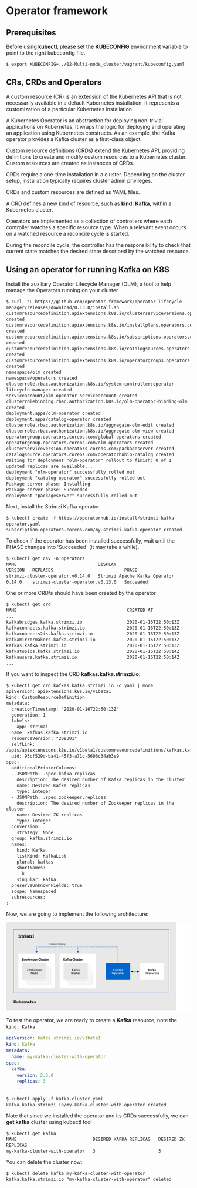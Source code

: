 # Operator framework

## Prerequisites

Before using **kubectl**, please set the **KUBECONFIG** environment variable to point to the right kubeconfig file.

```console
$ export KUBECONFIG=../02-Multi-node_cluster/vagrant/kubeconfig.yaml
```

## CRs, CRDs and Operators

A custom resource (CR) is an extension of the Kubernetes API that is not necessarily available in a default Kubernetes installation. It represents a customization of a particular Kubernetes installation

A Kubernetes Operator is an abstraction for deploying non-trivial applications on Kubernetes. It wraps the logic for deploying and operating an application using Kubernetes constructs. As an example, the Kafka operator provides a Kafka cluster as a first-class object.

Custom resource definitions (CRDs) extend the Kubernetes API, providing definitions to create and modify custom resources to a Kubernetes cluster. Custom resources are created as instances of CRDs.

CRDs require a one-time installation in a cluster. Depending on the cluster setup, installation typically requires cluster admin privileges.

CRDs and custom resources are defined as YAML files.

A CRD defines a new kind of resource, such as **kind: Kafka**, within a Kubernetes cluster.

Operators are implemented as a collection of controllers where each controller watches a specific resource type. When a relevant event occurs on a watched resource a reconcile cycle is started.

During the reconcile cycle, the controller has the responsibility to check that current state matches the desired state described by the watched resource.

## Using an operator for running Kafka on K8S

Install the auxiliary Operator Lifecycle Manager (OLM), a tool to help manage the Operators running on your cluster.

```console
$ curl -sL https://github.com/operator-framework/operator-lifecycle-manager/releases/download/0.13.0/install.sh
customresourcedefinition.apiextensions.k8s.io/clusterserviceversions.operators.coreos.com created
customresourcedefinition.apiextensions.k8s.io/installplans.operators.coreos.com created
customresourcedefinition.apiextensions.k8s.io/subscriptions.operators.coreos.com created
customresourcedefinition.apiextensions.k8s.io/catalogsources.operators.coreos.com created
customresourcedefinition.apiextensions.k8s.io/operatorgroups.operators.coreos.com created
namespace/olm created
namespace/operators created
clusterrole.rbac.authorization.k8s.io/system:controller:operator-lifecycle-manager created
serviceaccount/olm-operator-serviceaccount created
clusterrolebinding.rbac.authorization.k8s.io/olm-operator-binding-olm created
deployment.apps/olm-operator created
deployment.apps/catalog-operator created
clusterrole.rbac.authorization.k8s.io/aggregate-olm-edit created
clusterrole.rbac.authorization.k8s.io/aggregate-olm-view created
operatorgroup.operators.coreos.com/global-operators created
operatorgroup.operators.coreos.com/olm-operators created
clusterserviceversion.operators.coreos.com/packageserver created
catalogsource.operators.coreos.com/operatorhubio-catalog created
Waiting for deployment "olm-operator" rollout to finish: 0 of 1 updated replicas are available...
deployment "olm-operator" successfully rolled out
deployment "catalog-operator" successfully rolled out
Package server phase: Installing
Package server phase: Succeeded
deployment "packageserver" successfully rolled out
```

Next, install the Strimzi Kafka operator

```console
$ kubectl create -f https://operatorhub.io/install/strimzi-kafka-operator.yaml
subscription.operators.coreos.com/my-strimzi-kafka-operator created
```

To check if the operator has been installed successfully, wait until the PHASE changes into 'Succeeded' (it may take a while).


```console
$ kubectl get csv -n operators  
NAME                               DISPLAY                         VERSION   REPLACES                           PHASE
strimzi-cluster-operator.v0.14.0   Strimzi Apache Kafka Operator   0.14.0    strimzi-cluster-operator.v0.13.0   Succeeded
```

One or more CRD/s should have been created by the operator 

```console
$ kubectl get crd
NAME                                          CREATED AT
...
kafkabridges.kafka.strimzi.io                 2020-01-16T22:50:13Z
kafkaconnects.kafka.strimzi.io                2020-01-16T22:50:13Z
kafkaconnects2is.kafka.strimzi.io             2020-01-16T22:50:13Z
kafkamirrormakers.kafka.strimzi.io            2020-01-16T22:50:13Z
kafkas.kafka.strimzi.io                       2020-01-16T22:50:13Z
kafkatopics.kafka.strimzi.io                  2020-01-16T22:50:14Z
kafkausers.kafka.strimzi.io                   2020-01-16T22:50:14Z
...
```

If you want to inspect the CRD **kafkas.kafka.strimzi.io**:

```console
$ kubectl get crd kafkas.kafka.strimzi.io -o yaml | more 
apiVersion: apiextensions.k8s.io/v1beta1
kind: CustomResourceDefinition
metadata:
  creationTimestamp: "2020-01-16T22:50:13Z"
  generation: 1
  labels:
    app: strimzi
  name: kafkas.kafka.strimzi.io
  resourceVersion: "209301"
  selfLink: /apis/apiextensions.k8s.io/v1beta1/customresourcedefinitions/kafkas.kafka.strimzi.io
  uid: 95cf529d-ba41-45f3-a71c-5606c34ab3e9
spec:
  additionalPrinterColumns:
  - JSONPath: .spec.kafka.replicas
    description: The desired number of Kafka replicas in the cluster
    name: Desired Kafka replicas
    type: integer
  - JSONPath: .spec.zookeeper.replicas
    description: The desired number of Zookeeper replicas in the cluster
    name: Desired ZK replicas
    type: integer
  conversion:
    strategy: None
  group: kafka.strimzi.io
  names:
    kind: Kafka
    listKind: KafkaList
    plural: kafkas
    shortNames:
    - k
    singular: kafka
  preserveUnknownFields: true
  scope: Namespaced
  subresources:
:
```

Now, we are going to implement the following architecture:

![Kafka Operator](img/cluster-operator.png)

To test the operator, we are ready to create a **Kafka** resource, note the `kind: Kafka`

```yaml
apiVersion: kafka.strimzi.io/v1beta1
kind: Kafka
metadata:
  name: my-kafka-cluster-with-operator
spec:
  kafka:
    version: 2.3.0
    replicas: 3
    ...
```

```console
$ kubectl apply -f kafka-cluster.yaml 
kafka.kafka.strimzi.io/my-kafka-cluster-with-operator created
```

Note that since we installed the operator and its CRDs successfully, we can **get kafka** cluster using kubectl tool

```console
$ kubectl get kafka
NAME                             DESIRED KAFKA REPLICAS   DESIRED ZK REPLICAS
my-kafka-cluster-with-operator   3                        3
```

You can delete the cluster now:

```console
$ kubectl delete kafka my-kafka-cluster-with-operator                 
kafka.kafka.strimzi.io "my-kafka-cluster-with-operator" deleted
```